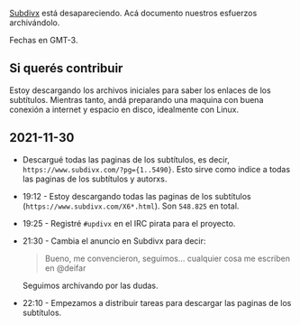 [Subdivx](https://subdivx.com) está desapareciendo. Acá documento nuestros esfuerzos archivándolo.

Fechas en GMT-3.

## Si querés contribuir

Estoy descargando los archivos iniciales para saber los enlaces de los subtítulos. Mientras tanto, andá preparando una maquina con buena conexión a internet y espacio en disco, idealmente con Linux.

## 2021-11-30

-   Descargué todas las paginas de los subtítulos, es decir, `https://www.subdivx.com/?pg={1..5490}`. Esto sirve como indice a todas las paginas de los subtítulos y autorxs.
-   19:12 - Estoy descargando todas las paginas de los subtítulos (`https://www.subdivx.com/X6*.html`). Son `548.825` en total.
-   19:25 - Registré `#updivx` en el IRC pirata para el proyecto.
-   21:30 - Cambia el anuncio en Subdivx para decir:

    > Bueno, me convencieron, seguimos... cualquier cosa me escriben en @deifar

    Seguimos archivando por las dudas.
-   22:10 - Empezamos a distribuir tareas para descargar las paginas de los subtítulos.
